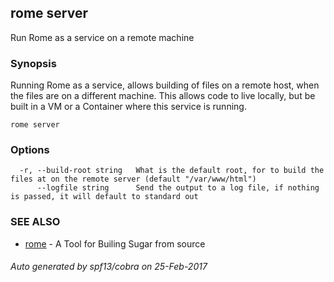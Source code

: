 ## rome server

Run Rome as a service on a remote machine

### Synopsis


Running Rome as a service, allows building of files on a remote host, when the files are on a different
machine.   This allows code to live locally, but be built in a VM or a Container where this service is running.

```
rome server
```

### Options

```
  -r, --build-root string   What is the default root, for to build the files at on the remote server (default "/var/www/html")
      --logfile string      Send the output to a log file, if nothing is passed, it will default to standard out
```

### SEE ALSO
* [rome](rome.md)	 - A Tool for Builing Sugar from source

###### Auto generated by spf13/cobra on 25-Feb-2017
